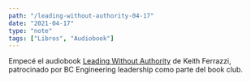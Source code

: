 ```yaml
---
path: "/leading-without-authority-04-17"
date: "2021-04-17"
type: "note"
tags: ["Libros", "Audiobook"]
---
```


Empecé el audiobook [Leading Without Authority](https://www.amazon.com/Leading-Without-Authority-Co-Elevation-Collaboration/dp/0525575669) de Keith Ferrazzi, patrocinado por BC Engineering leadership como parte del book club.

